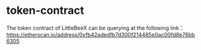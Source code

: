 # token-contract
The token contract of LittleBeeX can be querying at the following link：https://etherscan.io/address/0xfb42adedfb7d300f214485e0ac00fd8e76bb6305
